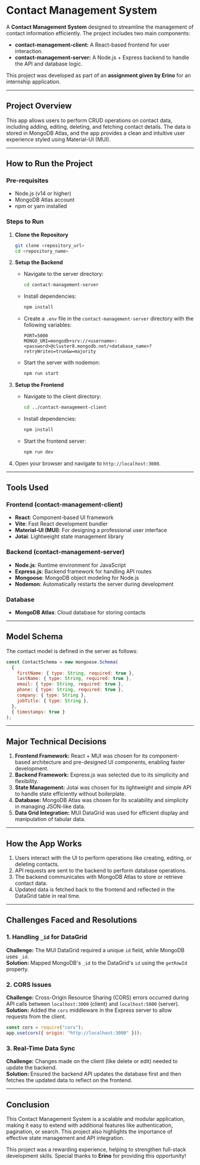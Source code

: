 # Contact Management System

A **Contact Management System** designed to streamline the management of contact information efficiently. The project includes two main components:

- **contact-management-client:** A React-based frontend for user interaction.
- **contact-management-server:** A Node.js + Express backend to handle the API and database logic.

This project was developed as part of an **assignment given by Erino** for an internship application.

---

## **Project Overview**

This app allows users to perform CRUD operations on contact data, including adding, editing, deleting, and fetching contact details. The data is stored in MongoDB Atlas, and the app provides a clean and intuitive user experience styled using Material-UI (MUI).

---

## **How to Run the Project**

### **Pre-requisites**

- Node.js (v14 or higher)
- MongoDB Atlas account
- npm or yarn installed

### **Steps to Run**

1. **Clone the Repository**

   ```bash
   git clone <repository_url>
   cd <repository_name>
   ```

2. **Setup the Backend**

   - Navigate to the server directory:
     ```bash
     cd contact-management-server
     ```
   - Install dependencies:
     ```bash
     npm install
     ```
   - Create a `.env` file in the `contact-management-server` directory with the following variables:
     ```env
     PORT=5000
     MONGO_URI=mongodb+srv://<username>:<password>@cluster0.mongodb.net/<database_name>?retryWrites=true&w=majority
     ```
   - Start the server with nodemon:
     ```bash
     npm run start
     ```

3. **Setup the Frontend**

   - Navigate to the client directory:
     ```bash
     cd ../contact-management-client
     ```
   - Install dependencies:
     ```bash
     npm install
     ```
   - Start the frontend server:
     ```bash
     npm run dev
     ```

4. Open your browser and navigate to `http://localhost:3000`.

---

## **Tools Used**

### **Frontend (contact-management-client)**

- **React**: Component-based UI framework
- **Vite**: Fast React development bundler
- **Material-UI (MUI)**: For designing a professional user interface
- **Jotai**: Lightweight state management library

### **Backend (contact-management-server)**

- **Node.js**: Runtime environment for JavaScript
- **Express.js**: Backend framework for handling API routes
- **Mongoose**: MongoDB object modeling for Node.js
- **Nodemon**: Automatically restarts the server during development

### **Database**

- **MongoDB Atlas**: Cloud database for storing contacts

---

## **Model Schema**

The contact model is defined in the server as follows:

```javascript
const ContactSchema = new mongoose.Schema(
  {
    firstName: { type: String, required: true },
    lastName: { type: String, required: true },
    email: { type: String, required: true },
    phone: { type: String, required: true },
    company: { type: String },
    jobTitle: { type: String },
  },
  { timestamps: true }
);
```

---

## **Major Technical Decisions**

1. **Frontend Framework:** React + MUI was chosen for its component-based architecture and pre-designed UI components, enabling faster development.
2. **Backend Framework:** Express.js was selected due to its simplicity and flexibility.
3. **State Management:** Jotai was chosen for its lightweight and simple API to handle state efficiently without boilerplate.
4. **Database:** MongoDB Atlas was chosen for its scalability and simplicity in managing JSON-like data.
5. **Data Grid Integration:** MUI DataGrid was used for efficient display and manipulation of tabular data.

---

## **How the App Works**

1. Users interact with the UI to perform operations like creating, editing, or deleting contacts.
2. API requests are sent to the backend to perform database operations.
3. The backend communicates with MongoDB Atlas to store or retrieve contact data.
4. Updated data is fetched back to the frontend and reflected in the DataGrid table in real time.

---

## **Challenges Faced and Resolutions**

### **1. Handling `_id` for DataGrid**

**Challenge:** The MUI DataGrid required a unique `id` field, while MongoDB uses `_id`.  
**Solution:** Mapped MongoDB's `_id` to the DataGrid's `id` using the `getRowId` property.

### **2. CORS Issues**

**Challenge:** Cross-Origin Resource Sharing (CORS) errors occurred during API calls between `localhost:3000` (client) and `localhost:5000` (server).  
**Solution:** Added the `cors` middleware in the Express server to allow requests from the client.

```javascript
const cors = require("cors");
app.use(cors({ origin: "http://localhost:3000" }));
```

### **3. Real-Time Data Sync**

**Challenge:** Changes made on the client (like delete or edit) needed to update the backend.  
**Solution:** Ensured the backend API updates the database first and then fetches the updated data to reflect on the frontend.

---

## **Conclusion**

This Contact Management System is a scalable and modular application, making it easy to extend with additional features like authentication, pagination, or search. This project also highlights the importance of effective state management and API integration.

This project was a rewarding experience, helping to strengthen full-stack development skills. Special thanks to **Erino** for providing this opportunity!
